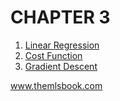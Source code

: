 # CHAPTER 3

<!-- In the previous chapter [] was presented. This chapter focuses on []. -->


1. [Linear Regression](https://code.themlsbook.com/chapter3/linear_regression.html)
2. [Cost Function](https://code.themlsbook.com/chapter3/cost_function.html)
3. [Gradient Descent](https://code.themlsbook.com/chapter3/gradient_descent.html)


www.themlsbook.com
